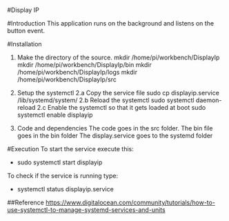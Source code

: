 #Display IP

#Introduction
This application runs on the background and listens on the button event.

#Installation

1. Make the directory of the source.
mkdir /home/pi/workbench/DisplayIp
mkdir /home/pi/workbench/DisplayIp/bin
mkdir /home/pi/workbench/DisplayIp/logs
mkdir /home/pi/workbench/DisplayIp/src

2. Setup the systemctl
2.a Copy the service file
sudo cp displayip.service /lib/systemd/system/
2.b Reload the systemctl
sudo systemctl daemon-reload
2.c Enable the systemctl so that it gets loaded at boot
sudo systemctl  enable displayip

3. Code and dependencies
The code goes in the src folder.
The bin file goes in the bin folder
The display.service goes to the systemd folder

#Execution
To start the service execute this:
* sudo systemctl start displayip

To check if the service is running type:
* systemctl status displayip.service


##Reference
https://www.digitalocean.com/community/tutorials/how-to-use-systemctl-to-manage-systemd-services-and-units
